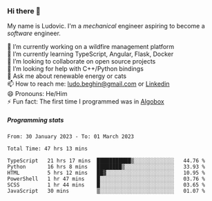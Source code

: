 ### Hi there 👋

My name is Ludovic. I'm a *mechanical* engineer aspiring to become a *software* engineer.

 🔭 I’m currently working on a wildfire management platform<br/>
 🌱 I’m currently learning TypeScript, Angular, Flask, Docker<br/>
 👯 I’m looking to collaborate on open source projects<br/>
 🤔 I’m looking for help with C++/Python bindings<br/>
 💬 Ask me about renewable energy or cats<br/>
 📫 How to reach me: ludo.beghin@gmail.com or [Linkedin](https://www.linkedin.com/in/ludovic-beghin/)<br/>
 😄 Pronouns: He/Him<br/>
 ⚡ Fun fact: The first time I programmed was in [Algobox](https://fr.wikipedia.org/wiki/Algobox)<br/>

##### Programming stats
<!--START_SECTION:waka-->

```text
From: 30 January 2023 - To: 01 March 2023

Total Time: 47 hrs 13 mins

TypeScript   21 hrs 17 mins  ███████████▒░░░░░░░░░░░░░   44.76 %
Python       16 hrs 8 mins   ████████▒░░░░░░░░░░░░░░░░   33.93 %
HTML         5 hrs 12 mins   ██▓░░░░░░░░░░░░░░░░░░░░░░   10.95 %
PowerShell   1 hr 47 mins    █░░░░░░░░░░░░░░░░░░░░░░░░   03.76 %
SCSS         1 hr 44 mins    █░░░░░░░░░░░░░░░░░░░░░░░░   03.65 %
JavaScript   30 mins         ▒░░░░░░░░░░░░░░░░░░░░░░░░   01.07 %
```

<!--END_SECTION:waka-->
